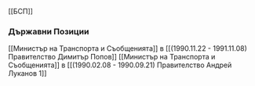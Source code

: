 [[БСП]]

### Държавни Позиции
[[Министър на Транспорта и Съобщенията]] в [[(1990.11.22 - 1991.11.08) Правителство Димитър Попов]]
[[Министър на Транспорта и Съобщенията]] в [[(1990.02.08 - 1990.09.21) Правителство Андрей Луканов 1]]